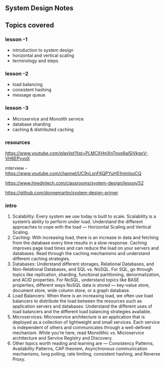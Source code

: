 ## System Design Notes

## Topics covered

### lesson -1

- introduction to system design
- horizontal and vertical scaling
- terminology and steps

### lesson -2

- load balancing
- consistent hashing
- message queue

### lesson -3

- Microservice and Monolith service
- database sharding
- caching & distributed caching

### resources

https://www.youtube.com/playlist?list=PLMCXHnjXnTnvo6alSjVkgxV-VH6EPyvoX

interview - https://www.youtube.com/channel/UC9vLsnF6QPYuH51njmIooCQ

https://www.hiredintech.com/classrooms/system-design/lesson/52

https://github.com/donnemartin/system-design-primer

### intro

1. Scalability: Every system we use today is built to scale. Scalability is a system’s ability to perform under load. Understand the different approaches to cope with the load — Horizontal Scaling and Vertical Scaling.
2. Caching: With increasing load, there is an increase in data and fetching from the database every time results in a slow response. Caching improves page load times and can reduce the load on your servers and databases. Read through the caching mechanisms and understand different caching strategies.
3. Databases: Understand different storages, Relational Databases, and Non-Relational Databases, and SQL vs. NoSQL. For SQL, go through topics like replication, sharding, functional partitioning, denormalization, and ACID properties. For NoSQL, understand topics like BASE properties, different ways NoSQL data is stored — key-value store, document store, wide column store, or a graph database.
4. Load Balancers: When there is an increasing load, we often use load balancers to distribute the load between the resources such as application servers and databases. Understand the different uses of load balancers and the different load balancing strategies available.
5. Microservices: Microservice architecture is an application that is deployed as a collection of lightweight and small services. Each service is independent of others and communicates through a well-defined mechanism. While you’re here, read Monolithic vs. Microservice architecture and Service Registry and Discovery.
6. Other topics worth reading and learning are — Consistency Patterns, Availability Patterns, CAP theorem, Asynchronous communication mechanisms, long polling, rate limiting, consistent hashing, and Reverse Proxy.
